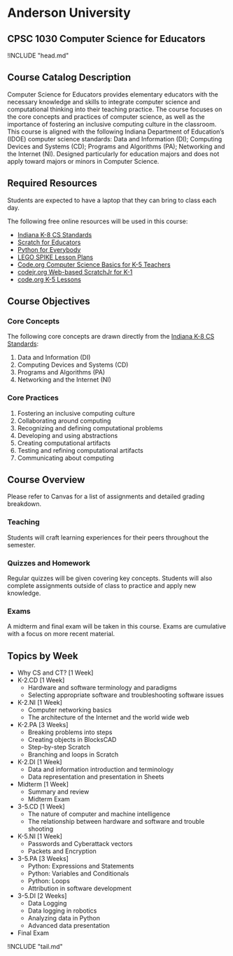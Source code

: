 Anderson University
===================

CPSC 1030 Computer Science for Educators
----------------------------------------

!INCLUDE "head.md"

Course Catalog Description
--------------------------

Computer Science for Educators provides elementary educators with the necessary knowledge and skills to integrate computer science and computational thinking into their teaching practice. The course focuses on the core concepts and practices of computer science, as well as the importance of fostering an inclusive computing culture in the classroom. This course is aligned with the following Indiana Department of Education’s (IDOE) computer science standards: Data and Information (DI); Computing Devices and Systems (CD); Programs and Algorithms (PA); Networking and the Internet (NI). Designed particularly for education majors and does not apply toward majors or minors in Computer Science.

Required Resources
------------------

Students are expected to have a laptop that they can bring to class each day.

The following free online resources will be used in this course:

- [Indiana K-8 CS Standards](https://media.doe.in.gov/standards/indiana-academic-standards-grades-k-8-computer-science.pdf)
- [Scratch for Educators](https://scratch.mit.edu/educators)
- [Python for Everybody](https://www.py4e.com/)
- [LEGO SPIKE Lesson Plans](https://education.lego.com/en-us/lessons/?products=SPIKE%E2%84%A2+Prime+Set,SPIKE%E2%84%A2+Essential)
- [Code.org Computer Science Basics for K-5 Teachers](https://studio.code.org/courses/self-paced-pl-k5-2024)
- [codejr.org Web-based ScratchJr for K-1](https://codejr.org)
- [code.org K-5 Lessons](https://code.org)

Course Objectives
-----------------

### Core Concepts

The following core concepts are drawn directly from the [Indiana K-8 CS Standards](https://media.doe.in.gov/standards/indiana-academic-standards-grades-k-8-computer-science.pdf):

1. Data and Information (DI)
2. Computing Devices and Systems (CD)
3. Programs and Algorithms (PA)
4. Networking and the Internet (NI)

### Core Practices

1. Fostering an inclusive computing culture
2. Collaborating around computing
3. Recognizing and defining computational problems
4. Developing and using abstractions
5. Creating computational artifacts
6. Testing and refining computational artifacts
7. Communicating about computing

Course Overview
---------------

Please refer to Canvas for a list of assignments and detailed grading breakdown.

### Teaching

Students will craft learning experiences for their peers throughout the semester.

### Quizzes and Homework

Regular quizzes will be given covering key concepts. Students will also complete assignments outside of class to practice and apply new knowledge.

### Exams

A midterm and final exam will be taken in this course. Exams are cumulative with a focus on more recent material.

Topics by Week
--------------

- Why CS and CT? [1 Week]
- K-2.CD [1 Week]
    - Hardware and software terminology and paradigms
    - Selecting appropriate software and troubleshooting software issues
- K-2.NI [1 Week]
    - Computer networking basics
    - The architecture of the Internet and the world wide web
- K-2.PA [3 Weeks]
    - Breaking problems into steps
    - Creating objects in BlocksCAD
    - Step-by-step Scratch
    - Branching and loops in Scratch
- K-2.DI [1 Week]
    - Data and information introduction and terminology
    - Data representation and presentation in Sheets
- Midterm [1 Week]
    - Summary and review
    - Midterm Exam
- 3-5.CD [1 Week]
    - The nature of computer and machine intelligence
    - The relationship between hardware and software and trouble shooting
- K-5.NI [1 Week]
    - Passwords and Cyberattack vectors
    - Packets and Encryption
- 3-5.PA [3 Weeks]
    - Python: Expressions and Statements
    - Python: Variables and Conditionals
    - Python: Loops
    - Attribution in software development
- 3-5.DI [2 Weeks]
    - Data Logging
    - Data logging in robotics
    - Analyzing data in Python
    - Advanced data presentation
- Final Exam

!INCLUDE "tail.md"

